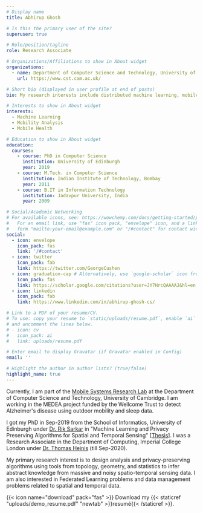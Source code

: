 ```yaml
---
# Display name
title: Abhirup Ghosh

# Is this the primary user of the site?
superuser: true

# Role/position/tagline
role: Research Associate

# Organizations/Affiliations to show in About widget
organizations:
  - name: Department of Computer Science and Technology, University of Cambridge
    url: https://www.cst.cam.ac.uk/

# Short bio (displayed in user profile at end of posts)
bio: My research interests include distributed machine learning, mobile computing and statistical privacy.

# Interests to show in About widget
interests:
  - Machine Learning
  - Mobility Analysis
  - Mobile Health

# Education to show in About widget
education:
  courses:
    - course: PhD in Computer Science
      institution: University of Edinburgh
      year: 2019
    - course: M.Tech. in Computer Science
      institution: Indian Institute of Technology, Bombay
      year: 2011
    - course: B.IT in Information Technology
      institution: Jadavpur University, India
      year: 2009

# Social/Academic Networking
# For available icons, see: https://wowchemy.com/docs/getting-started/page-builder/#icons
#   For an email link, use "fas" icon pack, "envelope" icon, and a link in the
#   form "mailto:your-email@example.com" or "/#contact" for contact widget.
social:
  - icon: envelope
    icon_pack: fas
    link: '/#contact'
  - icon: twitter
    icon_pack: fab
    link: https://twitter.com/GeorgeCushen
  - icon: graduation-cap # Alternatively, use `google-scholar` icon from `ai` icon pack
    icon_pack: fas
    link: https://scholar.google.com/citations?user=JY7HrcQAAAAJ&hl=en
  - icon: linkedin
    icon_pack: fab
    link: https://www.linkedin.com/in/abhirup-ghosh-cs/

# Link to a PDF of your resume/CV.
# To use: copy your resume to `static/uploads/resume.pdf`, enable `ai` icons in `params.toml`,
# and uncomment the lines below.
# - icon: cv
#   icon_pack: ai
#   link: uploads/resume.pdf

# Enter email to display Gravatar (if Gravatar enabled in Config)
email: ''

# Highlight the author in author lists? (true/false)
highlight_name: true
---
```


Currently, I am part of the [Mobile Systems Research Lab](https://mobile-systems.cl.cam.ac.uk/index.html) at the Department of Computer Science and Technology, University of Cambridge. I am working in the MEDEA project funded by the Wellcome Trust to detect Alzheimer's disease using outdoor mobility and sleep data.

I got my PhD in Sep-2019 from the School of Informatics, University of Edinburgh under [Dr. Rik Sarkar](http://homepages.inf.ed.ac.uk/rsarkar/) in "Machine Learning and Privacy Preserving Algorithms for Spatial and Temporal Sensing" [[Thesis](https://abhirupju.github.io/Thesis_Abhirup.pdf)]. I was a Research Associate in the Department of Computing, Imperial College London under [Dr. Thomas Heinis](http://wp.doc.ic.ac.uk/theinis/) (till Sep-2020).

My primary research interest is to design analysis and privacy-preserving algorithms using tools from topology, geometry, and statistics to infer abstract knowledge from massive and noisy spatio-temporal sensing data. I am also interested in Federated Learning problems and data management problems related to spatial and temporal data.

{{< icon name="download" pack="fas" >}} Download my {{< staticref "uploads/demo_resume.pdf" "newtab" >}}resumé{{< /staticref >}}.
